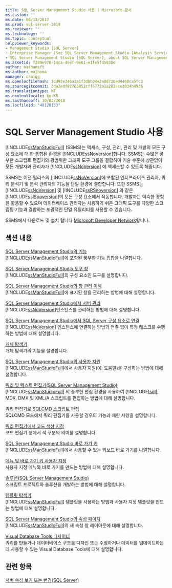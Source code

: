 ```yaml
---
title: SQL Server Management Studio 사용 | Microsoft 문서
ms.custom: ''
ms.date: 06/13/2017
ms.prod: sql-server-2014
ms.reviewer: ''
ms.technology: ''
ms.topic: conceptual
helpviewer_keywords:
- Management Studio [SQL Server]
- Enterprise Manager (See SQL Server Management Studio [Analysis Services])
- SQL Server Management Studio [SQL Server], about SQL Server Management Studio
ms.assetid: f289e978-14ca-46ef-9e61-e1fe5fd593be
author: mashamsft
ms.author: mathoma
manager: craigg
ms.openlocfilehash: 1dd92e346a3a1f3dbb04e2a8d726ad4460ca5fc3
ms.sourcegitcommit: 3da2edf82763852cff6772a1a282ace3034b4936
ms.translationtype: MT
ms.contentlocale: ko-KR
ms.lasthandoff: 10/02/2018
ms.locfileid: "48128133"
---
```

# <a name="use-sql-server-management-studio"></a>SQL Server Management Studio 사용
  [!INCLUDE[ssManStudioFull](../includes/ssmanstudiofull-md.md)] (SSMS)는 액세스, 구성, 관리, 관리 및 개발의 모든 구성 요소에 대 한 통합된 환경을 [!INCLUDE[ssNoVersion](../includes/ssnoversion-md.md)]합니다. SSMS는 수많은 풍부한 스크립트 편집기와 광범위한 그래픽 도구 그룹을 결합하여 기술 수준에 상관없이 모든 개발자와 관리자가 [!INCLUDE[ssNoVersion](../includes/ssnoversion-md.md)] 에 액세스할 수 있도록 해줍니다.  
  
 SSMS는 이전 릴리스의 [!INCLUDE[ssNoVersion](../includes/ssnoversion-md.md)]에 포함된 엔터프라이즈 관리자, 쿼리 분석기 및 분석 관리자의 기능을 단일 환경에 결합합니다. 또한 SSMS는 [!INCLUDE[ssNoVersion](../includes/ssnoversion-md.md)] 및 [!INCLUDE[ssRSnoversion](../includes/ssrsnoversion-md.md)] 와 같은 [!INCLUDE[ssISnoversion](../includes/ssisnoversion-md.md)]의 모든 구성 요소에서 작동합니다. 개발자는 익숙한 경험을 활용할 수 있으며 데이터베이스 관리자는 사용하기 쉬운 그래픽 도구를 다양한 스크립팅 기능과 결합하는 포괄적인 단일 유틸리티를 사용할 수 있습니다.  
  
 SSMS에서 다운로드 및 설치 합니다 [Microsoft Developer Network](http://msdn.microsoft.com/library/dn434042.aspx)합니다.  
  
## <a name="in-this-section"></a>섹션 내용  
 [SQL Server Management Studio의 기능](features-in-sql-server-management-studio.md)  
 [!INCLUDE[ssManStudioFull](../includes/ssmanstudiofull-md.md)]에 포함된 풍부한 기능 집합을 나열합니다.  
  
 [SQL Server Management Studio 도구 창](../ssms/tool-windows-in-sql-server-management-studio.md)  
 [!INCLUDE[ssManStudioFull](../includes/ssmanstudiofull-md.md)]의 구성 요소인 도구를 설명합니다.  
  
 [SQL Server Management Studio의 창 관리 이해](../ssms/understand-sql-server-management-studio-windows-management.md)  
 [!INCLUDE[ssManStudioFull](../includes/ssmanstudiofull-md.md)]에 표시된 창을 관리하는 방법에 대해 설명합니다.  
  
 [SQL Server Management Studio에서 서버 관리](../ssms/administer-servers-with-sql-server-management-studio.md)  
 [!INCLUDE[ssNoVersion](../includes/ssnoversion-md.md)]인스턴스를 관리하는 방법에 대해 설명합니다.  
  
 [SQL Server Management Studio에서 SQL Server 구성 요소로 연결](../ssms/f1-help/connect-to-any-sql-server-component-from-sql-server-management-studio.md)  
 [!INCLUDE[ssNoVersion](../includes/ssnoversion-md.md)] 인스턴스에 연결하는 방법과 연결 없이 특정 태스크를 수행하는 방법에 대해 설명합니다.  
  
 [개체 탐색기](../ssms/object/object-explorer.md)  
 개체 탐색기의 기능을 설명합니다.  
  
 [SQL Server Management Studio의 사용자 지원](../ssms/user-assistance-in-sql-server-management-studio.md)  
 [!INCLUDE[ssManStudioFull](../includes/ssmanstudiofull-md.md)]에서 사용자 지원(예: 도움말)을 구성하는 방법에 대해 설명합니다.  
  
 [쿼리 및 텍스트 편집기&#40;SQL Server Management Studio&#41;](../relational-databases/scripting/query-and-text-editors-sql-server-management-studio.md)  
 [!INCLUDE[ssManStudioFull](../includes/ssmanstudiofull-md.md)] 의 풍부한 편집 환경을 사용하여 [!INCLUDE[tsql](../includes/tsql-md.md)], MDX, DMX 및 XML/A 스크립트를 편집하는 방법에 대해 설명합니다.  
  
 [쿼리 편집기로 SQLCMD 스크립트 편집](../relational-databases/scripting/edit-sqlcmd-scripts-with-query-editor.md)  
 SQLCMD 모드에서 쿼리 편집기를 사용할 경우의 기능과 제한 사항을 설명합니다.  
  
 [쿼리 편집기에서 코드 색상 지정](../relational-databases/scripting/color-coding-in-query-editors.md)  
 코드 편집기 창에서 색 구분의 의미를 설명합니다.  
  
 [SQL Server Management Studio 바로 가기 키](../ssms/sql-server-management-studio-keyboard-shortcuts.md)  
 [!INCLUDE[ssManStudioFull](../includes/ssmanstudiofull-md.md)]에서 사용할 수 있는 키보드 바로 가기를 나열합니다.  
  
 [메뉴 및 바로 가기 키 사용자 지정](../ssms/customize-menus-and-shortcut-keys.md)  
 사용자 지정 메뉴와 바로 가기를 만드는 방법에 대해 설명합니다.  
  
 [솔루션&#40;SQL Server Management Studio&#41;](../ssms/solution/solutions-sql-server-management-studio.md)  
 스크립트 프로젝트와 솔루션을 개발하는 방법에 대해 설명합니다.  
  
 [템플릿 탐색기](../ssms/template/template-explorer.md)  
 [!INCLUDE[ssManStudioFull](../includes/ssmanstudiofull-md.md)] 템플릿을 사용하는 방법과 사용자 지정 템플릿을 만드는 방법에 대해 설명합니다.  
  
 [SQL Server Management Studio의 속성 페이지](../ssms/property-pages-in-sql-server-management-studio.md)  
 [!INCLUDE[ssManStudioFull](../includes/ssmanstudiofull-md.md)]의 새 속성 창 레이아웃에 대해 설명합니다.  
  
 [Visual Database Tools 디자이너](../ssms/visual-db-tools/visual-database-tool-designers.md)  
 쿼리를 만들거나 데이터베이스 구조를 디자인 또는 수정하거나 데이터를 업데이트하는 데 사용할 수 있는 Visual Database Tools에 대해 설명합니다.  
  
## <a name="see-also"></a>관련 항목  
 [서버 속성 보기 또는 변경&#40;SQL Server&#41;](configure-windows/view-or-change-server-properties-sql-server.md)  
  
  
